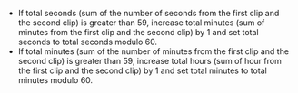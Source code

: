 - If total seconds (sum of the number of seconds from the first clip and the second clip) is greater than 59, increase total minutes (sum of minutes from the first clip and the second clip) by 1 and set total seconds to total seconds modulo 60.
- If total minutes (sum of the number of minutes from the first clip and the second clip) is greater than 59, increase total hours (sum of hour from the first clip and the second clip) by 1 and set total minutes to total minutes modulo 60.